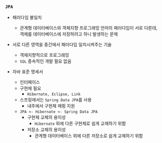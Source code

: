 ### `JPA`

- 패러다임 불일치
    + 관계형 데이터베이스와 객체지향 프로그래밍 언어의 패러다임이 서로 다른데, 객체를 데이터베이스에 저장하려고 하니 발생하는 문제

- 서로 다른 영역을 중간에서 패러다임 일치시켜주는 기술
    + 객체지향적으로 프로그래밍
    + `SQL` 종속적인 개발 필요 없음

- 자바 표준 명세서
    + 인터페이스
    + 구현체 필요
        * `Hibernate, Eclipse, Link`
    + 스프링에서는 `Spring Data JPA`를 사용
        + 내주에서 구현체 매핑 지원
    + `JPA <- Hibernate <- Spring Data JPA`
        * 구현체 교체의 용이성
            - `Hibernate` 외에 다른 구현체로 쉽게 교체하기 위함
        * 저장소 교체의 용이성 
            - 관계형 데이터베이스 외에 다른 저장소로 쉽게 교체하기 위함